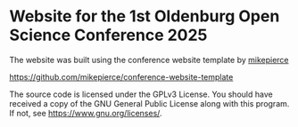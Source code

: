 # Website for the 1st Oldenburg Open Science Conference 2025

The website was built using the conference website template by [mikepierce](https://github.com/mikepierce)

https://github.com/mikepierce/conference-website-template

The source code is licensed under the GPLv3 License. You should have received a copy of the GNU General Public License along with this program. If not, see https://www.gnu.org/licenses/.